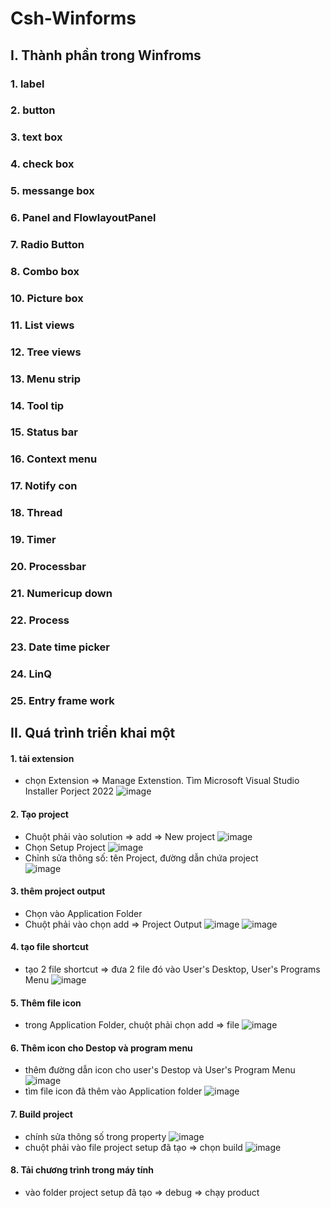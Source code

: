 # Csh-Winforms
## I. Thành phần trong Winfroms
### 1. label
### 2. button
### 3. text box
### 4. check box
### 5. messange box
### 6. Panel and FlowlayoutPanel
### 7. Radio Button
### 8. Combo box
### 10. Picture box
### 11. List views
### 12. Tree views
### 13. Menu strip
### 14. Tool tip
### 15. Status bar
### 16. Context menu
### 17. Notify con
### 18. Thread 
### 19. Timer
### 20. Processbar
### 21. Numericup down
### 22. Process
### 23. Date time picker
### 24. LinQ
### 25. Entry frame work

## II. Quá trình triển khai một 
#### 1. tải extension
- chọn Extension => Manage Extenstion. Tìm Microsoft Visual Studio Installer Porject 2022
![image](./tutorial_img/img15.png)
#### 2. Tạo project
- Chuột phải vào solution => add => New project
![image](./tutorial_img/img10.png)
- Chọn Setup Project
![image](./tutorial_img/img14.png)
- Chỉnh sửa thông số: tên Project, đường dẫn chứa project  
![image](./tutorial_img/img1.png)
#### 3. thêm project output
- Chọn vào Application Folder
- Chuột phải vào chọn add => Project Output 
![image](./tutorial_img/img2.png)
![image](./tutorial_img/img3.png)
#### 4. tạo file shortcut 
- tạo 2 file shortcut => đưa 2 file đó vào User's Desktop, User's Programs Menu
![image](./tutorial_img/img5.png)
#### 5. Thêm file icon 
- trong Application Folder, chuột phải chọn add => file
![image](./tutorial_img/img4.png)
#### 6. Thêm icon cho Destop và program menu
- thêm đường dẫn icon cho user's Destop và User's Program Menu
![image](./tutorial_img/img8.png)
- tìm file icon đã thêm vào Application folder
![image](./tutorial_img/img9.png)
#### 7. Build project
- chính sửa thông số trong property
![image](./tutorial_img/img12.png)
- chuột phải vào file project setup đã tạo => chọn build
![image](./tutorial_img/img13.png)
#### 8. Tải chương trình trong máy tính
- vào folder project setup đã tạo => debug => chạy product

